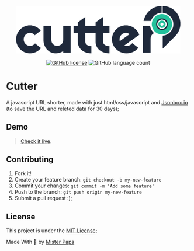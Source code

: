 <div align="center">
    <img width="450px" src="static\img\logo\svg\cutter_logotype.svg">
 
[![GitHub license](https://img.shields.io/github/license/HenriqueChigumane/cutter?logoColor=red)](https://github.com/HenriqueChigumane/colpal/blob/master/LICENSE)
![GitHub language count](https://img.shields.io/github/languages/count/henriquechigumane/cutter)
 </div>



#  Cutter

A javascript URL shorter, made with just html/css/javascript and [Jsonbox.io](https://jsonbox.io) (to save the URL and releted data for 30 days);

 ## Demo
> [
Check it live](http://henriquechigumane.github.io/cutter).

## Contributing

1. Fork it!
2. Create your feature branch: `git checkout -b my-new-feature`
3. Commit your changes: `git commit -m 'Add some feature'`
4. Push to the branch: `git push origin my-new-feature`
5. Submit a pull request :);

## License
 This project is under the [MIT License](https://github.com/HenriqueChigumane/cutter/blob/master/LICENSE);
 
 Made With 🍩 by [Mister Paps]((https://instagram.com/themisterpaps);)


